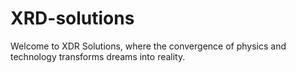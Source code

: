 # XRD-solutions
Welcome to XDR Solutions, where the convergence of physics and technology transforms dreams into reality. 
